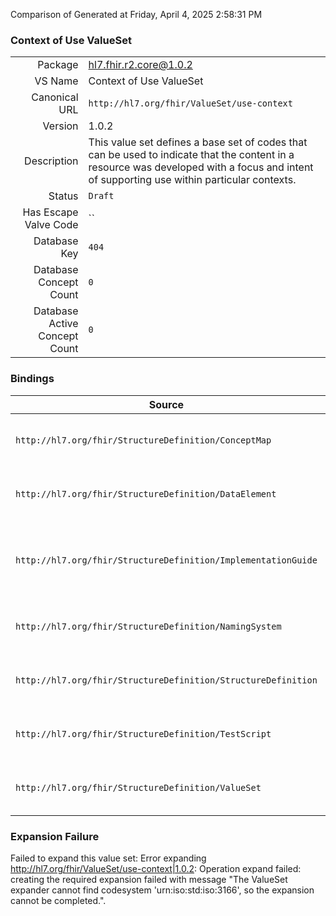 Comparison of 
Generated at Friday, April 4, 2025 2:58:31 PM

### Context of Use ValueSet

|      |     |
| ---: | --- |
| Package | hl7.fhir.r2.core@1.0.2 |
| VS Name | Context of Use ValueSet |
| Canonical URL | `http://hl7.org/fhir/ValueSet/use-context` |
| Version | 1.0.2 |
| Description | This value set defines a base set of codes that can be used to indicate that the content in a resource was developed with a focus and intent of supporting use within particular contexts. |
| Status | `Draft` |
| Has Escape Valve Code | `` |
| Database Key | `404` |
| Database Concept Count | `0` |
| Database Active Concept Count | `0` |
### Bindings

| Source | Element | Binding | Strength | Element Short |
| ------ | ------- | ------- | -------- | ------------- |
| `http://hl7.org/fhir/StructureDefinition/ConceptMap` | `ConceptMap.useContext` | `http://hl7.org/fhir/ValueSet/use-context` | `Extensible` | Content intends to support these contexts |
| `http://hl7.org/fhir/StructureDefinition/DataElement` | `DataElement.useContext` | `http://hl7.org/fhir/ValueSet/use-context` | `Extensible` | Content intends to support these contexts |
| `http://hl7.org/fhir/StructureDefinition/ImplementationGuide` | `ImplementationGuide.useContext` | `http://hl7.org/fhir/ValueSet/use-context` | `Extensible` | The implementation guide is intended to support these contexts |
| `http://hl7.org/fhir/StructureDefinition/NamingSystem` | `NamingSystem.useContext` | `http://hl7.org/fhir/ValueSet/use-context` | `Extensible` | Content intends to support these contexts |
| `http://hl7.org/fhir/StructureDefinition/StructureDefinition` | `StructureDefinition.useContext` | `http://hl7.org/fhir/ValueSet/use-context` | `Extensible` | Content intends to support these contexts |
| `http://hl7.org/fhir/StructureDefinition/TestScript` | `TestScript.useContext` | `http://hl7.org/fhir/ValueSet/use-context` | `Extensible` | Content intends to support these contexts |
| `http://hl7.org/fhir/StructureDefinition/ValueSet` | `ValueSet.useContext` | `http://hl7.org/fhir/ValueSet/use-context` | `Extensible` | Content intends to support these contexts |

### Expansion Failure

Failed to expand this value set: Error expanding http://hl7.org/fhir/ValueSet/use-context|1.0.2: Operation expand failed: creating the required expansion failed with message "The ValueSet expander cannot find codesystem 'urn:iso:std:iso:3166', so the expansion cannot be completed.".
